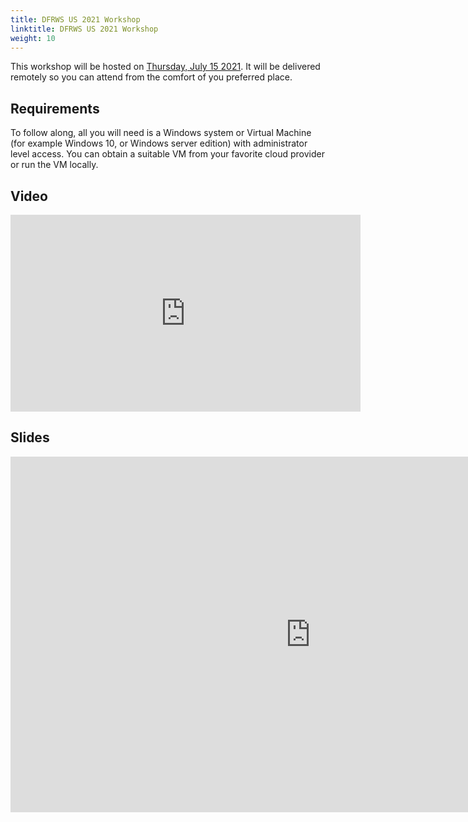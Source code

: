 ```yaml
---
title: DFRWS US 2021 Workshop
linktitle: DFRWS US 2021 Workshop
weight: 10
---
```


This workshop will be hosted on [Thursday, July 15 2021](https://dfrws.org/usa-2021-program/). It will be delivered
remotely so you can attend from the comfort of you preferred place.

## Requirements

To follow along, all you will need is a Windows system or Virtual
Machine (for example Windows 10, or Windows server edition) with
administrator level access. You can obtain a suitable VM from your
favorite cloud provider or run the VM locally.

## Video

<iframe width="560" height="315" src="https://www.youtube.com/embed/PiYPLEjYXnw" title="YouTube video player" frameborder="0" allow="accelerometer; autoplay; clipboard-write; encrypted-media; gyroscope; picture-in-picture" allowfullscreen></iframe>

## Slides

<iframe src="https://docs.google.com/presentation/d/e/2PACX-1vQPVQPr3TvDJGBTxdFJqG_ZXeNs6pvrBDqNn46levEkJ6HGbVA9Ay33RaTzpXiyaqnQq1Zim3Lh2msf/embed?start=false&loop=false&delayms=3000" frameborder="0" width="960" height="569" allowfullscreen="true" mozallowfullscreen="true" webkitallowfullscreen="true"></iframe>
